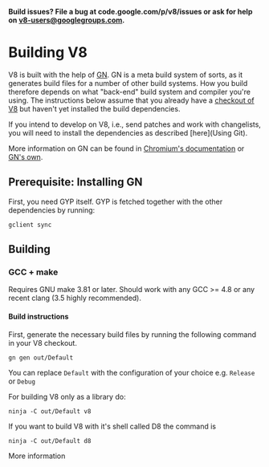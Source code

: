**Build issues? File a bug at code.google.com/p/v8/issues or ask for help on v8-users@googlegroups.com.**

# Building V8

V8 is built with the help of [GN](https://chromium.googlesource.com/chromium/src/+/master/tools/gn/docs). GN is a meta build system of sorts, as it generates build files for a number of other build systems. How you build therefore depends on what "back-end" build system and compiler you're using.
The instructions below assume that you already have a [checkout of V8](using_git.md) but haven't yet installed the build dependencies.

If you intend to develop on V8, i.e., send patches and work with changelists, you will need to install the dependencies as described [here](Using Git).

More information on GN can be found in [Chromium's documentation](https://www.chromium.org/developers/gn-build-configuration) or [GN's own](https://chromium.googlesource.com/chromium/src/+/master/tools/gn/docs).

## Prerequisite: Installing GN

First, you need GYP itself. GYP is fetched together with the other dependencies by running:

```
gclient sync
```

## Building

### GCC + make

Requires GNU make 3.81 or later. Should work with any GCC >= 4.8 or any recent clang (3.5 highly recommended).

#### Build instructions

First, generate the necessary build files by running the following command in your V8 checkout.

```
gn gen out/Default
```

You can replace ```Default``` with the configuration of your choice e.g. ```Release``` or ```Debug```

For building V8 only as a library do:

```
ninja -C out/Default v8
```

If you want to build V8 with it's shell called D8 the command is

```
ninja -C out/Default d8
```

More information